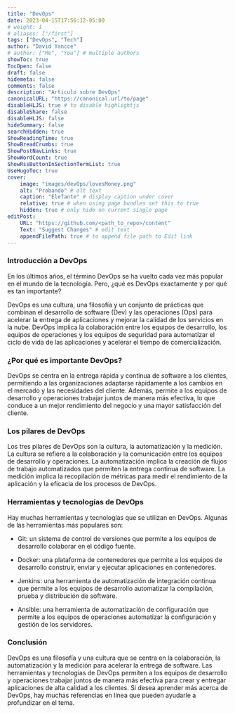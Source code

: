 ```yaml
---
title: "DevOps"
date: 2023-04-15T17:56:12-05:00
# weight: 1
# aliases: ["/first"]
tags: ["DevOps", "Tech"]
author: "David Yancce"
# author: ["Me", "You"] # multiple authors
showToc: true
TocOpen: false
draft: false
hidemeta: false
comments: false
description: "Articulo sobre DevOps"
canonicalURL: "https://canonical.url/to/page"
disableHLJS: true # to disable highlightjs
disableShare: false
disableHLJS: false
hideSummary: false
searchHidden: true
ShowReadingTime: true
ShowBreadCrumbs: true
ShowPostNavLinks: true
ShowWordCount: true
ShowRssButtonInSectionTermList: true
UseHugoToc: true
cover:
    image: "images/devOps/lovesMoney.png"
    alt: "Probando" # alt text
    caption: "Elefante" # display caption under cover
    relative: true # when using page bundles set this to true
    hidden: true # only hide on current single page
editPost:
    URL: "https://github.com/<path_to_repo>/content"
    Text: "Suggest Changes" # edit text
    appendFilePath: true # to append file path to Edit link
---
```


### Introducción a DevOps

En los últimos años, el término DevOps se ha vuelto cada vez más popular en el mundo de la tecnología. Pero, ¿qué es DevOps exactamente y por qué es tan importante?

DevOps es una cultura, una filosofía y un conjunto de prácticas que combinan el desarrollo de software (Dev) y las operaciones (Ops) para acelerar la entrega de aplicaciones y mejorar la calidad de los servicios en la nube. DevOps implica la colaboración entre los equipos de desarrollo, los equipos de operaciones y los equipos de seguridad para automatizar el ciclo de vida de las aplicaciones y acelerar el tiempo de comercialización.

### ¿Por qué es importante DevOps?

DevOps se centra en la entrega rápida y continua de software a los clientes, permitiendo a las organizaciones adaptarse rápidamente a los cambios en el mercado y las necesidades del cliente. Además, permite a los equipos de desarrollo y operaciones trabajar juntos de manera más efectiva, lo que conduce a un mejor rendimiento del negocio y una mayor satisfacción del cliente.

### Los pilares de DevOps

Los tres pilares de DevOps son la cultura, la automatización y la medición. La cultura se refiere a la colaboración y la comunicación entre los equipos de desarrollo y operaciones. La automatización implica la creación de flujos de trabajo automatizados que permiten la entrega continua de software. La medición implica la recopilación de métricas para medir el rendimiento de la aplicación y la eficacia de los procesos de DevOps.

### Herramientas y tecnologías de DevOps

Hay muchas herramientas y tecnologías que se utilizan en DevOps. Algunas de las herramientas más populares son:

- Git: un sistema de control de versiones que permite a los equipos de desarrollo colaborar en el código fuente.

- Docker: una plataforma de contenedores que permite a los equipos de desarrollo construir, enviar y ejecutar aplicaciones en contenedores.

- Jenkins: una herramienta de automatización de integración continua que permite a los equipos de desarrollo automatizar la compilación, prueba y distribución de software.

- Ansible: una herramienta de automatización de configuración que permite a los equipos de operaciones automatizar la configuración y gestión de los servidores.

### Conclusión

DevOps es una filosofía y una cultura que se centra en la colaboración, la automatización y la medición para acelerar la entrega de software. Las herramientas y tecnologías de DevOps permiten a los equipos de desarrollo y operaciones trabajar juntos de manera más efectiva para crear y entregar aplicaciones de alta calidad a los clientes. Si desea aprender más acerca de DevOps, hay muchas referencias en línea que pueden ayudarle a profundizar en el tema.
